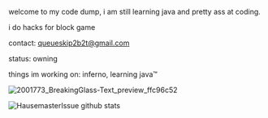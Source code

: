 welcome to my code dump, i am still learning java and pretty ass at coding.

i do hacks for block game

contact: queueskip2b2t@gmail.com

status: owning

things im working on: inferno, learning java™

![2001773_BreakingGlass-Text_preview_ffc96c52](https://user-images.githubusercontent.com/90464553/133123802-019314b4-3d93-446b-ad4e-05378b933dac.gif)

![HausemasterIssue github stats](https://github-readme-stats.vercel.app/api?username=HausemasterIssue&theme=prussian)




<!---
HausemasterIssue/HausemasterIssue is a ✨ special ✨ repository because its `README.md` (this file) appears on your GitHub profile.
You can click the Preview link to take a look at your changes.
--->

